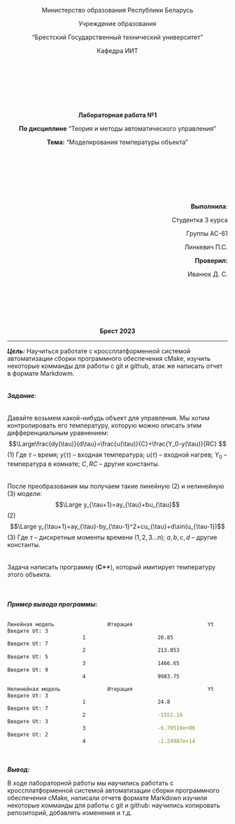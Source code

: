 <p align="center">Министерство образования Республики Беларусь</p>
<p align="center">Учреждение образования</p>
<p align="center">“Брестский Государственный технический университет”</p>
<p align="center">Кафедра ИИТ</p>
<br><br><br><br><br><br>
<p align="center"><strong>Лабораторная работа №1</strong></p>
<p align="center"><strong>По дисциплине</strong> “Теория и методы автоматического управления”</p>
<p align="center"><strong>Тема:</strong> “Моделирования температуры объекта”</p>
<br><br><br><br><br><br>
<p align="right"><strong>Выполнила</strong>:</p>
<p align="right">Студентка 3 курса</p>
<p align="right">Группы АС-61</p>
<p align="right">Линкевич П.С.</p>
<p align="right"><strong>Проверил:</strong></p>
<p align="right">Иванюк Д. С.</p>
<br><br><br><br><br>
<p align="center"><strong>Брест 2023</strong></p>

---
***Цель:***
Научиться работате с кроссплатформенной системой автоматизации сборки программного обеспечения cMake, изучить некоторые комманды для работы с git и github, атак же написать отчет в формате Markdowm.
<br><br><br>
***Задание***:
<br><br><br>
Давайте возьмем какой-нибудь объект для управления. Мы хотим контролировать его температуру, которую можно описать этим дифференциальным уравнением:
$$\Large\frac{dy(\tau)}{d\tau}=\frac{u(\tau)}{C}+\frac{Y_0-y(\tau)}{RC} $$ (1)
Где $\tau$ – время; $y(\tau)$ – входная температура; $u(\tau)$ – входной нагрев; $Y_0$ – температура в комнате; $C,RC$ – другие константы.
<br><br><br>
После преобразования мы получаем такие линейную (2) и нелинейную (3) модели:
$$\Large y_{\tau+1}=ay_{\tau}+bu_{\tau}$$ (2)
$$\Large y_{\tau+1}=ay_{\tau}-by_{\tau-1}^2+cu_{\tau}+d\sin(u_{\tau-1})$$ (3)
Где $\tau$ – дискретные моменты времени ($1,2,3{\dots}n$); $a,b,c,d$ – другие константы.
<br><br><br>
Задача написать программу (**С++**), который имитирует температуру этого объекта.
<br><br><br><br>
***Пример вывода программы:***
<br><br>
``` bash
Линейная модель                 Итерация                        Yt
Введите Ut: 3
                        1                       26.85
Введите Ut: 7
                        2                       213.053
Введите Ut: 5
                        3                       1466.65
Введите Ut: 9
                        4                       9983.75

Нелинейная модель               Итерация                        Yt
Введите Ut: 3
                        1                       24.8
Введите Ut: 7
                        2                       -1552.16
Введите Ut: 3
                        3                       -6.70518e+06
Введите Ut: 2
                        4                       -1.24987e+14
```
<br><br>
<strong><em>Вывод:</em></strong>
 <p>В ходе лабораторной работы мы научились работать с кроссплатформенной системой автоматизации сборки программного обеспечения cMake, написали отчетв формате Markdown изучили некоторые комманды для работы с git и github: научились копировать репозиторий, добавлять изменения и т.д. </p>
